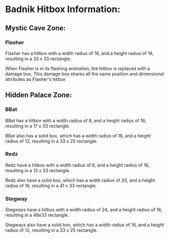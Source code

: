 # **Badnik Hitbox Information:**
## **Mystic Cave Zone:**
### **Flasher**
Flasher has a hitbox with a width radius of 16, and a height radius of 16, resulting in a 33 x 33 rectangle.

When Flasher is in its flashing animation, the hitbox is replaced with a damage box.  This damage box shares all the same position and dimensional attributes as Flasher's hitbox

## **Hidden Palace Zone:**
### **BBat**
BBat has a hitbox with a width radius of 8, and a height radius of 16, resulting in a 17 x 33 rectangle.

BBat also has a solid box, which has a width radius of 16, and a height radius of 12, resulting in a 33 x 25 rectangle.

### **Redz**
Redz have a hitbox with a width radius of 6, and a height radius of 16, resulting in a 13 x 33 rectangle.

Redz also have a solid box, which has a width radius of 20, and a height radius of 16, resulting in a 41 x 33 rectangle.

### **Stegway**
Stegways have a hitbox with a width radius of 24, and a height radius of 16, resulting in a 49x33 rectangle.

Stegways also have a solid box, which has a width radius of 16, and a height radius of 12, resulting in a 33 x 25 rectangle.
